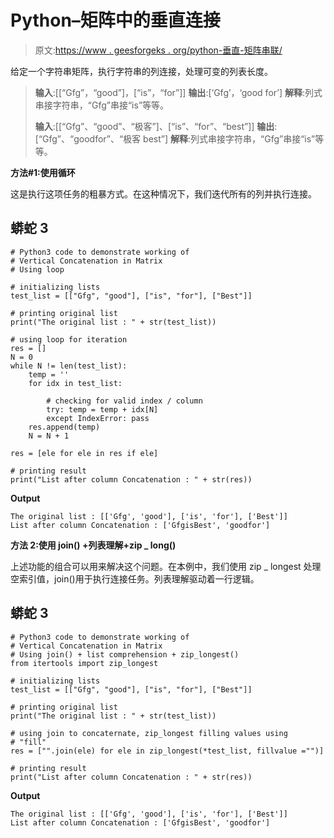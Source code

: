 # Python–矩阵中的垂直连接

> 原文:[https://www . geesforgeks . org/python-垂直-矩阵串联/](https://www.geeksforgeeks.org/python-vertical-concatenation-in-matrix/)

给定一个字符串矩阵，执行字符串的列连接，处理可变的列表长度。

> **输入**:[[“Gfg”，“good”]，[“is”，“for”]]
> **输出**:[‘Gfg’，‘good for’]
> **解释**:列式串接字符串，“Gfg”串接“is”等等。
> 
> **输入**:[[“Gfg”、“good”、“极客”]、[“is”、“for”、“best”]]
> **输出**:[“Gfg”、“goodfor”、“极客 best”]
> **解释**:列式串接字符串，“Gfg”串接“is”等等。

**方法#1:使用循环**

这是执行这项任务的粗暴方式。在这种情况下，我们迭代所有的列并执行连接。

## 蟒蛇 3

```
# Python3 code to demonstrate working of 
# Vertical Concatenation in Matrix
# Using loop

# initializing lists
test_list = [["Gfg", "good"], ["is", "for"], ["Best"]]

# printing original list
print("The original list : " + str(test_list))

# using loop for iteration
res = []
N = 0
while N != len(test_list):
    temp = ''
    for idx in test_list:

        # checking for valid index / column
        try: temp = temp + idx[N]
        except IndexError: pass
    res.append(temp)
    N = N + 1

res = [ele for ele in res if ele]

# printing result 
print("List after column Concatenation : " + str(res))
```

**Output**

```
The original list : [['Gfg', 'good'], ['is', 'for'], ['Best']]
List after column Concatenation : ['GfgisBest', 'goodfor']

```

**方法 2:使用 join() +列表理解+zip _ long()**

上述功能的组合可以用来解决这个问题。在本例中，我们使用 zip _ longest 处理空索引值，join()用于执行连接任务。列表理解驱动着一行逻辑。

## 蟒蛇 3

```
# Python3 code to demonstrate working of 
# Vertical Concatenation in Matrix
# Using join() + list comprehension + zip_longest()
from itertools import zip_longest

# initializing lists
test_list = [["Gfg", "good"], ["is", "for"], ["Best"]]

# printing original list
print("The original list : " + str(test_list))

# using join to concaternate, zip_longest filling values using 
# "fill"
res = ["".join(ele) for ele in zip_longest(*test_list, fillvalue ="")]

# printing result 
print("List after column Concatenation : " + str(res))
```

**Output**

```
The original list : [['Gfg', 'good'], ['is', 'for'], ['Best']]
List after column Concatenation : ['GfgisBest', 'goodfor']

```